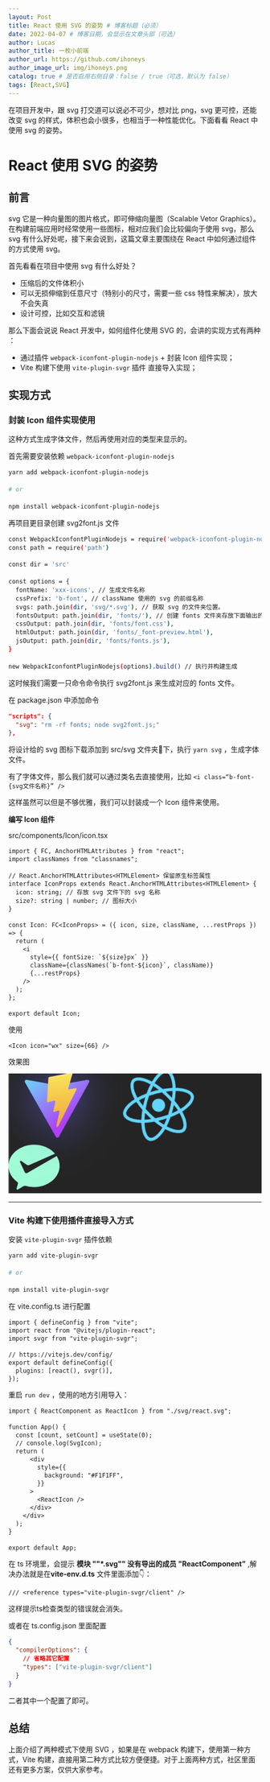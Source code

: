 ```yaml
---
layout: Post
title: React 使用 SVG 的姿势 # 博客标题（必须）
date: 2022-04-07 # 博客日期，会显示在文章头部（可选）
author: Lucas
author_title: 一枚小前端
author_url: https://github.com/ihoneys
author_image_url: img/ihoneys.png
catalog: true # 是否启用右侧目录：false / true（可选，默认为 false）
tags: [React,SVG]
---
```


在项目开发中，跟 svg 打交道可以说必不可少，想对比 png，svg 更可控，还能改变 svg 的样式，体积也会小很多，也相当于一种性能优化。下面看看 React 中使用 svg 的姿势。

<!--truncate-->

# React 使用 SVG 的姿势

## 前言

svg 它是一种向量图的图片格式，即可伸缩向量图（Scalable Vetor Graphics）。在构建前端应用时经常使用一些图标，相对应我们会比较偏向于使用 svg，那么svg 有什么好处呢，接下来会说到，这篇文章主要围绕在 React 中如何通过组件的方式使用 svg。

首先看看在项目中使用 svg 有什么好处？

- 压缩后的文件体积小
- 可以无损伸缩到任意尺寸（特别小的尺寸，需要一些 css 特性来解决），放大不会失真
- 设计可控，比如交互和滤镜

那么下面会说说 React 开发中，如何组件化使用 SVG 的，会讲的实现方式有两种 ：

- 通过插件 `webpack-iconfont-plugin-nodejs` + 封装 Icon 组件实现；
- Vite 构建下使用 `vite-plugin-svgr` 插件 直接导入实现；

## 实现方式

### **封装 Icon 组件实现使用**

这种方式生成字体文件，然后再使用对应的类型来显示的。

首先需要安装依赖 `webpack-iconfont-plugin-nodejs`

```bash
yarn add webpack-iconfont-plugin-nodejs

# or

npm install webpack-iconfont-plugin-nodejs
```

再项目更目录创建 svg2font.js 文件

```bash
const WebpackIconfontPluginNodejs = require('webpack-iconfont-plugin-nodejs')
const path = require('path')

const dir = 'src'

const options = {
  fontName: 'xxx-icons', // 生成文件名称
  cssPrefix: 'b-font', // className 使用的 svg 的前缀名称
  svgs: path.join(dir, 'svg/*.svg'), // 获取 svg 的文件夹位置。
  fontsOutput: path.join(dir, 'fonts/'), // 创建 fonts 文件夹存放下面输出的文件👇
  cssOutput: path.join(dir, 'fonts/font.css'),
  htmlOutput: path.join(dir, 'fonts/_font-preview.html'),
  jsOutput: path.join(dir, 'fonts/fonts.js'),
}

new WebpackIconfontPluginNodejs(options).build() // 执行并构建生成
```

这时候我们需要一只命令命令执行 svg2font.js 来生成对应的 fonts 文件。

在 package.json 中添加命令

```json
"scripts": {
  "svg": "rm -rf fonts; node svg2font.js;"
},
```

将设计给的 svg 图标下载添加到 src/svg 文件夹📁下，执行 `yarn svg` ，生成字体文件。

有了字体文件，那么我们就可以通过类名去直接使用，比如 `<i class=“b-font-{svg文件名称}” />`

这样虽然可以但是不够优雅，我们可以封装成一个 Icon 组件来使用。

**编写 Icon 组件**

src/components/Icon/icon.tsx

```tsx
import { FC, AnchorHTMLAttributes } from "react";
import classNames from "classnames";

// React.AnchorHTMLAttributes<HTMLElement> 保留原生标签属性
interface IconProps extends React.AnchorHTMLAttributes<HTMLElement> {
  icon: string; // 存放 svg 文件下的 svg 名称
  size?: string | number; // 图标大小
}

const Icon: FC<IconProps> = ({ icon, size, className, ...restProps }) => {
  return (
    <i
      style={{ fontSize: `${size}px` }}
      className={classNames(`b-font-${icon}`, className)}
      {...restProps}
    />
  );
};

export default Icon;
```

使用

```tsx
<Icon icon="wx" size={66} />
```

效果图

![Untitled](./img/react-use-svg.png)

---

### **Vite 构建下使用插件直接导入方式**

安装 `vite-plugin-svgr` 插件依赖

```bash
yarn add vite-plugin-svgr

# or

npm install vite-plugin-svgr
```

在 vite.config.ts 进行配置

```tsx
import { defineConfig } from "vite";
import react from "@vitejs/plugin-react";
import svgr from "vite-plugin-svgr";

// https://vitejs.dev/config/
export default defineConfig({
  plugins: [react(), svgr()],
});
```

重启 `run dev` ，使用的地方引用导入：

```tsx
import { ReactComponent as ReactIcon } from "./svg/react.svg";

function App() {
  const [count, setCount] = useState(0);
  // console.log(SvgIcon);
  return (
      <div
        style={{
          background: "#F1F1FF",
        }}
      >
        <ReactIcon />
      </div>
    </div>
  );
}

export default App;
```

在 ts 环境里，会提示 **模块 ""*.svg"" 没有导出的成员 "ReactComponent”** ,解决办法就是在**vite-env.d.ts** 文件里面添加👇：

```tsx
/// <reference types="vite-plugin-svgr/client" />
```

这样提示ts检查类型的错误就会消失。

或者在 ts.config.json 里面配置

```json
{
  "compilerOptions": {
    // 省略其它配置
    "types": ["vite-plugin-svgr/client"]
  }
}
```

二者其中一个配置了即可。

## **总结**

上面介绍了两种模式下使用 SVG ，如果是在 webpack 构建下，使用第一种方式，Vite 构建，直接用第二种方式比较方便便捷。对于上面两种方式，社区里面还有更多方案，仅供大家参考。